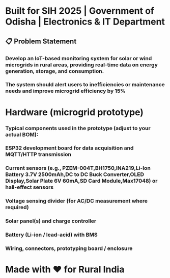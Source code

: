 # Built for SIH 2025 | Government of Odisha | Electronics & IT Department

## 📋 Problem Statement
### Develop an IoT-based monitoring system for solar or wind microgrids in rural areas, providing real-time data on energy generation, storage, and consumption. 
### The system should alert users to inefficiencies or maintenance needs and improve microgrid efficiency by 15%


# Hardware (microgrid prototype)

### Typical components used in the prototype (adjust to your actual BOM):
### ESP32 development board for data acquisition and MQTT/HTTP transmission
### Current sensors (e.g., PZEM-004T,BH1750,INA219,Li-Ion Battery 3.7V 2500mAh,DC to DC Buck Converter,OLED Display,Solar Plate 6V 60mA,SD Card Module,Max17048) or hall-effect sensors
### Voltage sensing divider (for AC/DC measurement where required)
### Solar panel(s) and charge controller
### Battery (Li-ion / lead-acid) with BMS
### Wiring, connectors, prototyping board / enclosure

# Made with ❤️ for Rural India 


